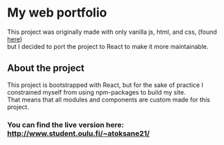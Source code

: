 # My web portfolio

This project was originally made with only vanilla js, html, and css, (found [here](https://github.com/Atte-Oksanen/web_portfolio))  
but I decided to port the project to React to make it more maintainable.  

## About the project
This project is bootstrapped with React, but for the sake of practice I constrained myself from using npm-packages to build my site.  
That means that all modules and components are custom made for this project.

### You can find the live version here: http://www.student.oulu.fi/~atoksane21/